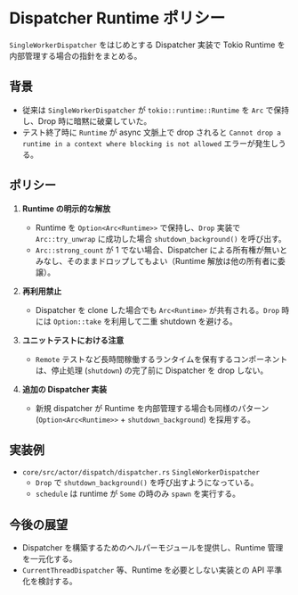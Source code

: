 # Dispatcher Runtime ポリシー

`SingleWorkerDispatcher` をはじめとする Dispatcher 実装で Tokio Runtime を内部管理する場合の指針をまとめる。

## 背景
- 従来は `SingleWorkerDispatcher` が `tokio::runtime::Runtime` を `Arc` で保持し、Drop 時に暗黙に破棄していた。
- テスト終了時に `Runtime` が async 文脈上で drop されると `Cannot drop a runtime in a context where blocking is not allowed` エラーが発生しうる。

## ポリシー
1. **Runtime の明示的な解放**
   - Runtime を `Option<Arc<Runtime>>` で保持し、`Drop` 実装で `Arc::try_unwrap` に成功した場合 `shutdown_background()` を呼び出す。
   - `Arc::strong_count` が 1 でない場合、Dispatcher による所有権が無いとみなし、そのままドロップしてもよい（Runtime 解放は他の所有者に委譲）。

2. **再利用禁止**
   - Dispatcher を clone した場合でも `Arc<Runtime>` が共有される。`Drop` 時には `Option::take` を利用して二重 shutdown を避ける。

3. **ユニットテストにおける注意**
   - `Remote` テストなど長時間稼働するランタイムを保有するコンポーネントは、停止処理 (`shutdown`) の完了前に Dispatcher を drop しない。

4. **追加の Dispatcher 実装**
   - 新規 dispatcher が Runtime を内部管理する場合も同様のパターン (`Option<Arc<Runtime>>` + `shutdown_background`) を採用する。

## 実装例
- `core/src/actor/dispatch/dispatcher.rs` `SingleWorkerDispatcher`
  - `Drop` で `shutdown_background()` を呼び出すようになっている。
  - `schedule` は runtime が `Some` の時のみ `spawn` を実行する。

## 今後の展望
- Dispatcher を構築するためのヘルパーモジュールを提供し、Runtime 管理を一元化する。
- `CurrentThreadDispatcher` 等、Runtime を必要としない実装との API 平準化を検討する。
